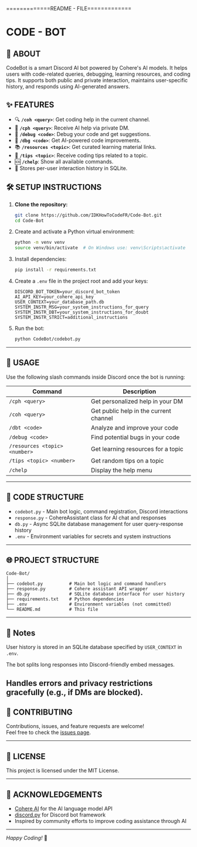 =============README - FILE=============

# CODE - BOT 

📌 ABOUT
--------
CodeBot is a smart Discord AI bot powered by Cohere's AI models. It helps users with code-related queries, debugging, learning resources, and coding tips. It supports both public and private interaction, maintains user-specific history, and responds using AI-generated answers.

✨ FEATURES
----------
- 🔍 **`/coh <query>`**: Get coding help in the current channel.  
- 📩 **`/cph <query>`**: Receive AI help via private DM.  
- 🐞 **`/debug <code>`**: Debug your code and get suggestions.  
- 🧪 **`/dbg <code>`**: Get AI-powered code improvements.  
- 📚 **`/resources <topic>`**: Get curated learning material links.  
- 📝 **`/tips <topic>`**: Receive coding tips related to a topic.  
- 🆘 **`/chelp`**: Show all available commands.  
- 🧠 Stores per-user interaction history in SQLite.  


🛠️ SETUP INSTRUCTIONS
---------------------
1. **Clone the repository:**
   ```bash
   git clone https://github.com/IDKHowToCodeFR/Code-Bot.git
   cd Code-Bot
   ```

2. Create and activate a Python virtual environment:
   ```bash
   python -m venv venv
   source venv/bin/activate  # On Windows use: venv\Scripts\activate
   ```

3. Install dependencies:
   ```bash
   pip install -r requirements.txt
   ```

4. Create a `.env` file in the project root and add your keys:
   ```
   DISCORD_BOT_TOKEN=your_discord_bot_token
   AI_API_KEY=your_cohere_api_key
   USER_CONTEXT=your_database_path.db
   SYSTEM_INSTR_MSG=your_system_instructions_for_query
   SYSTEM_INSTR_DBT=your_system_instructions_for_doubt
   SYSTEM_INSTR_STRICT=additional_instructions
   ```

5. Run the bot:
   ```bash
   python CodeBot/codebot.py
   ```

---

## 🚀 USAGE

Use the following slash commands inside Discord once the bot is running:

| Command           | Description                              |
|-------------------|------------------------------------------|
| `/cph <query>`    | Get personalized help in your DM        |
| `/coh <query>`    | Get public help in the current channel  |
| `/dbt <code>`     | Analyze and improve your code            |
| `/debug <code>`   | Find potential bugs in your code         |
| `/resources <topic> <number>` | Get learning resources for a topic  |
| `/tips <topic> <number>`       | Get random tips on a topic         |
| `/chelp`          | Display the help menu                    |

---

## 📁 CODE STRUCTURE

- `codebot.py` - Main bot logic, command registration, Discord interactions
- `response.py` - CohereAssistant class for AI chat and responses
- `db.py` - Async SQLite database management for user query-response history
- `.env` - Environment variables for secrets and system instructions

---

## 🌐 PROJECT STRUCTURE
```
Code-Bot/
│
├── codebot.py          # Main bot logic and command handlers
├── response.py         # Cohere assistant API wrapper
├── db.py               # SQLite database interface for user history
├── requirements.txt    # Python dependencies
├── .env                # Environment variables (not committed)
└── README.md           # This file
```
---

## 📑 Notes
User history is stored in an SQLite database specified by `USER_CONTEXT` in `.env`.

The bot splits long responses into Discord-friendly embed messages.

Handles errors and privacy restrictions gracefully (e.g., if DMs are blocked).
---

## 🤝 CONTRIBUTING

Contributions, issues, and feature requests are welcome!  
Feel free to check the [issues page](https://github.com/IDKHowToCodeFR/Code-Bot/issues).

---

## 📜 LICENSE
This project is licensed under the MIT License.

---

## 🙌 ACKNOWLEDGEMENTS

- [Cohere AI](https://cohere.ai) for the AI language model API  
- [discord.py](https://discordpy.readthedocs.io/) for Discord bot framework  
- Inspired by community efforts to improve coding assistance through AI

---

*Happy Coding!* 🎉
